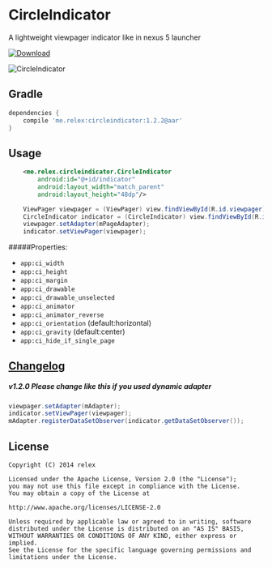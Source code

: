 CircleIndicator
===============
A lightweight viewpager indicator like in nexus 5 launcher 

[ ![Download](https://api.bintray.com/packages/ongakuer/maven/CircleIndicator/images/download.svg) ](https://bintray.com/ongakuer/maven/CircleIndicator/_latestVersion)

![CircleIndicator](/screenshot.gif)

Gradle
------------
```groovy
dependencies {
    compile 'me.relex:circleindicator:1.2.2@aar'
}
```

Usage
--------
```xml
	<me.relex.circleindicator.CircleIndicator
		android:id="@+id/indicator"
        android:layout_width="match_parent"
        android:layout_height="48dp"/>
```
```java
    ViewPager viewpager = (ViewPager) view.findViewById(R.id.viewpager);
    CircleIndicator indicator = (CircleIndicator) view.findViewById(R.id.indicator);
    viewpager.setAdapter(mPageAdapter);
    indicator.setViewPager(viewpager);
```

#####Properties:

* `app:ci_width`
* `app:ci_height`
* `app:ci_margin`
* `app:ci_drawable`
* `app:ci_drawable_unselected`
* `app:ci_animator`
* `app:ci_animator_reverse`
* `app:ci_orientation` (default:horizontal)
* `app:ci_gravity` (default:center)
* `app:ci_hide_if_single_page`



[Changelog](/CHANGELOG.md)
------------
##### v1.2.0 Please change like this if you used dynamic adapter

```java
viewpager.setAdapter(mAdapter);
indicator.setViewPager(viewpager);
mAdapter.registerDataSetObserver(indicator.getDataSetObserver());
```


License
--------
```
Copyright (C) 2014 relex

Licensed under the Apache License, Version 2.0 (the "License");
you may not use this file except in compliance with the License.
You may obtain a copy of the License at

http://www.apache.org/licenses/LICENSE-2.0

Unless required by applicable law or agreed to in writing, software
distributed under the License is distributed on an "AS IS" BASIS,
WITHOUT WARRANTIES OR CONDITIONS OF ANY KIND, either express or implied.
See the License for the specific language governing permissions and
limitations under the License.
```
